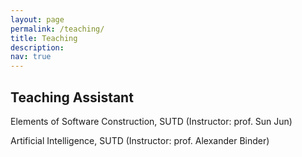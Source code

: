 ```yaml
---
layout: page
permalink: /teaching/
title: Teaching
description: 
nav: true
---
```


## Teaching Assistant 
Elements of Software Construction, SUTD (Instructor: prof. Sun Jun) 
 
Artificial Intelligence, SUTD (Instructor: prof. Alexander Binder) 